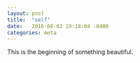```yaml
---
layout: post
title:  "self"
date:   2016-08-02 19:18:04 -0400
categories: meta
---
```


This is the beginning of something beautiful.
